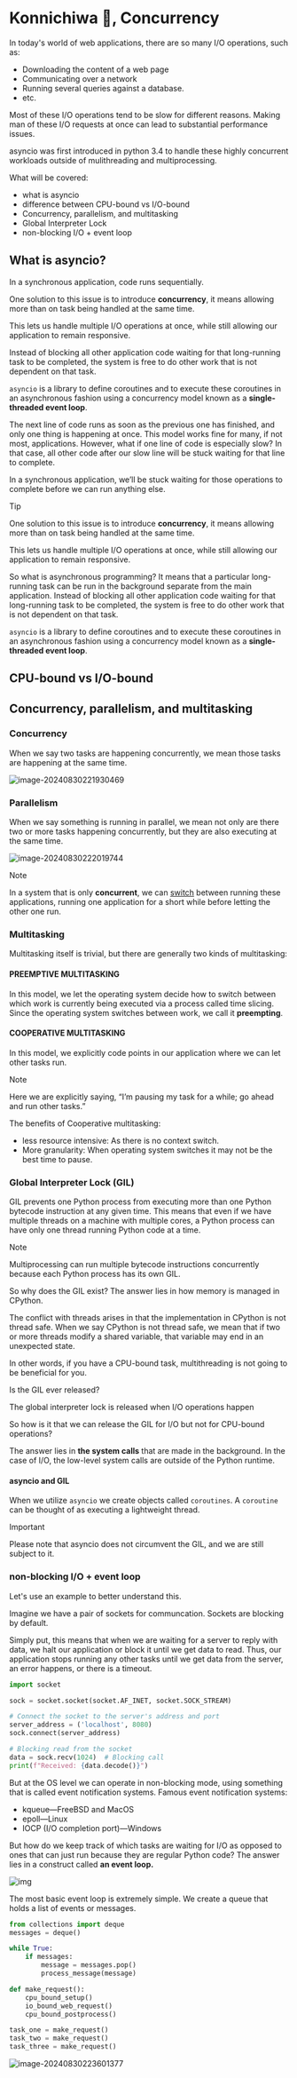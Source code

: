 # Konnichiwa :wave:, Concurrency

In today's world of web applications, there are so many I/O operations, such as:

- Downloading the content of a web page
- Communicating over a network
- Running several queries against a database.
- etc.

Most of these I/O operations tend to be slow for different reasons. Making man of these I/O requests at once can lead to substantial performance issues.

asyncio was first introduced in python 3.4 to handle these highly concurrent workloads outside of mulithreading and multiprocessing.

What will be covered:

- what is asyncio
- difference between CPU-bound vs I/O-bound
- Concurrency, parallelism, and multitasking
- Global Interpreter Lock
- non-blocking I/O + event loop

## What is asyncio?

In a synchronous application, code runs sequentially. 

One solution to this issue is to introduce **concurrency**, it means allowing more than on task being handled at the same time.

This lets us handle multiple I/O operations at once, while still allowing our application to remain responsive.

Instead of blocking all other application code waiting for that long-running task to be completed, the system is free to do other work that is not dependent on that task.

`asyncio` is a library to define coroutines and to execute these coroutines in an asynchronous fashion using a concurrency model known as a **single-threaded event loop**.

The next line of code runs as soon as the previous one has finished, and only one thing is happening at once. This model works fine for many, if not most, applications. However, what if one line of code is especially slow? In that case, all other code after our slow line will be stuck waiting for that line to complete.

In a synchronous application, we’ll be stuck waiting for those operations to complete before we can run anything else.

> [!TIP]
>
> One solution to this issue is to introduce **concurrency**, it means allowing more than on task being handled at the same time.

This lets us handle multiple I/O operations at once, while still allowing our application to remain responsive.

So what is asynchronous programming? It means that a particular long-running task can be run in the background separate from the main application. Instead of blocking all other application code waiting for that long-running task to be completed, the system is free to do other work that is not dependent on that task.

`asyncio` is a library to define coroutines and to execute these coroutines in an asynchronous fashion using a concurrency model known as a **single-threaded event loop**.

## CPU-bound vs I/O-bound

## Concurrency, parallelism, and multitasking

### Concurrency

When we say two tasks are happening concurrently, we mean those tasks are happening at the same time.

![image-20240830221930469](./01-getting-to-know-asyncio.assets/image-20240830221930469.png)

### Parallelism

When we say something is running in parallel, we mean not only are there two or more tasks happening concurrently, but they are also executing at the same time.

![image-20240830222019744](./01-getting-to-know-asyncio.assets/image-20240830222019744.png)

> [!NOTE]
>
> In a system that is only **concurrent**, we can <u>switch</u> between running these applications, running one application for a short while before letting the other one run.

### Multitasking

Multitasking itself is trivial, but there are generally two kinds of multitasking:

#### PREEMPTIVE MULTITASKING

In this model, we let the operating system decide how to switch between which work is currently being executed via a process called time slicing. Since the operating system switches between work, we call it **preempting**.

#### COOPERATIVE MULTITASKING

In this model,  we explicitly code points in our application where we can let other tasks run.

> [!NOTE]
>
> Here we are explicitly saying, “I’m pausing my task for a while; go ahead and run other tasks.”

The benefits of Cooperative multitasking:

- less resource intensive: As there is no context switch.
- More granularity: When operating system switches it may not be the best time to pause.

### Global Interpreter Lock (GIL)

GIL prevents one Python process from executing more than one Python bytecode instruction at any given time. This means that even if we have multiple threads on a machine with multiple cores, a Python process can have only one thread running Python code at a time.

> [!NOTE]
>
> Multiprocessing can run multiple bytecode instructions concurrently because each Python process has its own GIL.

So why does the GIL exist? The answer lies in how memory is managed in CPython.

The conflict with threads arises in that the implementation in CPython is not thread safe. When we say CPython is not thread safe, we mean that if two or more threads modify a shared variable, that variable may end in an unexpected state.

In other words, if you have a CPU-bound task, multithreading is not going to be beneficial for you.

Is the GIL ever released?

 The global interpreter lock is released when I/O operations happen

So how is it that we can release the GIL for I/O but not for CPU-bound operations?

The answer lies in **the system calls** that are made in the background. In the case of I/O, the low-level system calls are outside of the Python runtime.

#### asyncio and GIL

When we utilize `asyncio` we create objects called `coroutines`.
A `coroutine` can be thought of as executing a lightweight thread.

> [!IMPORTANT]
>
> Please note that asyncio does not circumvent the GIL, and we are still subject to it.

### non-blocking I/O + event loop

Let's use an example to better understand this.

Imagine we have a pair of sockets for communcation. Sockets are blocking by default.

Simply put, this means that when we are waiting for a server to reply with data, we halt our application or block it until we get data to read.
Thus, our application stops running any other tasks until we get data from the server, an error happens, or there is a timeout.

```python
import socket

sock = socket.socket(socket.AF_INET, socket.SOCK_STREAM)

# Connect the socket to the server's address and port
server_address = ('localhost', 8080)
sock.connect(server_address)

# Blocking read from the socket
data = sock.recv(1024)  # Blocking call
print(f"Received: {data.decode()}")
```

But at the  OS level we can operate in non-blocking mode, using something that is called event notification systems. Famous event notification systems:

- kqueue—FreeBSD and MacOS
- epoll—Linux
- IOCP (I/O completion port)—Windows



But how do we keep track of which tasks are waiting for I/O as opposed to ones that can just run because they are regular Python code? The answer lies in a construct called **an event loop.**

![img](./01-getting-to-know-asyncio.assets/event-loop.png)

The most basic event loop is extremely simple. We create a queue that holds a list
of events or messages.

```python
from collections import deque
messages = deque()

while True:
    if messages:
        message = messages.pop()
        process_message(message)

def make_request():
    cpu_bound_setup()
    io_bound_web_request()
    cpu_bound_postprocess()

task_one = make_request()
task_two = make_request()
task_three = make_request()
```

![image-20240830223601377](./01-getting-to-know-asyncio.assets/event-loop-output.png)
